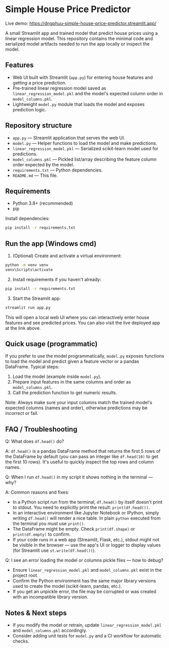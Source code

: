 # Simple House Price Predictor

Live demo: https://dngphuu-simple-house-price-predictor.streamlit.app/

A small Streamlit app and trained model that predict house prices using a linear regression model. This repository contains the minimal code and serialized model artifacts needed to run the app locally or inspect the model.

## Features

- Web UI built with Streamlit (`app.py`) for entering house features and getting a price prediction.
- Pre-trained linear regression model saved as `linear_regression_model.pkl` and the model's expected column order in `model_columns.pkl`.
- Lightweight `model.py` module that loads the model and exposes prediction logic.

## Repository structure

- `app.py` — Streamlit application that serves the web UI.
- `model.py` — Helper functions to load the model and make predictions.
- `linear_regression_model.pkl` — Serialized scikit-learn model used for predictions.
- `model_columns.pkl` — Pickled list/array describing the feature column order expected by the model.
- `requirements.txt` — Python dependencies.
- `README.md` — This file.

## Requirements

- Python 3.8+ (recommended)
- pip

Install dependencies:

```cmd
pip install -r requirements.txt
```

## Run the app (Windows cmd)

1. (Optional) Create and activate a virtual environment:

```cmd
python -m venv venv
venv\Scripts\activate
```

2. Install requirements if you haven't already:

```cmd
pip install -r requirements.txt
```

3. Start the Streamlit app:

```cmd
streamlit run app.py
```

This will open a local web UI where you can interactively enter house features and see predicted prices. You can also visit the live deployed app at the link above.

## Quick usage (programmatic)

If you prefer to use the model programmatically, `model.py` exposes functions to load the model and predict given a feature vector or a pandas DataFrame. Typical steps:

1. Load the model (example inside `model.py`).
2. Prepare input features in the same columns and order as `model_columns.pkl`.
3. Call the prediction function to get numeric results.

Note: Always make sure your input columns match the trained model's expected columns (names and order), otherwise predictions may be incorrect or fail.

## FAQ / Troubleshooting

Q: What does `df.head()` do?

A: `df.head()` is a pandas DataFrame method that returns the first 5 rows of the DataFrame by default (you can pass an integer like `df.head(10)` to get the first 10 rows). It's useful to quickly inspect the top rows and column names.

Q: When I run `df.head()` in my script it shows nothing in the terminal — why?

A: Common reasons and fixes:

- In a Python script run from the terminal, `df.head()` by itself doesn't print to stdout. You need to explicitly print the result: `print(df.head())`.
- In an interactive environment like Jupyter Notebook or IPython, simply writing `df.head()` will render a nice table. In plain `python` executed from the terminal you must use `print()`.
- The DataFrame might be empty. Check `print(df.shape)` or `print(df.empty)` to confirm.
- If your code runs in a web app (Streamlit, Flask, etc.), stdout might not be visible in the browser — use the app's UI or logger to display values (for Streamlit use `st.write(df.head())`).

Q: I see an error loading the model or columns pickle files — how to debug?

- Ensure `linear_regression_model.pkl` and `model_columns.pkl` exist in the project root.
- Confirm the Python environment has the same major library versions used to create the model (scikit-learn, pandas, etc.).
- If you get an unpickle error, the file may be corrupted or was created with an incompatible library version.

## Notes & Next steps

- If you modify the model or retrain, update `linear_regression_model.pkl` and `model_columns.pkl` accordingly.
- Consider adding unit tests for `model.py` and a CI workflow for automatic checks.
